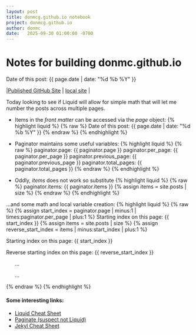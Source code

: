```yaml
---
layout: post
title: donmcg.github.io notebook 
project: donmcg.github.io
author: donmc
date:   2025-09-30 01:00:00 -0700
---
```


# Notes for building donmc.github.io
Date of this post: {{ page.date | date: "%d %b %Y" }}

|[Published GitHub Site](https://donmcg.github.io) | [local site](http://localhost:4000) |


Today looking to see if Liquid will allow for simple math
that will let me number the posts across multiple pages.

- Items in the *front matter* can be accessed via the *page* object:
{% highlight liquid %}
{% raw %}
Date of this post: {{ page.date | date: "%d %b %Y" }}
{% endraw %}
{% endhighlight %}

- Paginator maintains some useful variables:
{% highlight liquid %}
{% raw %}
paginator.page: {{ paginator.page }}
paginator.per_page: {{ paginator.per_page }}
paginator.previous_page: {{ paginator.previous_page }}
paginator.total_pages: {{ paginator.total_pages }}
{% endraw %}
{% endhighlight %}

- Oddly, *items* does not work so substitute 
{% highlight liquid %}
{% raw %}
paginator.items: {{ paginator.items }} <!-- does not work -->
{% assign items = site.posts | size %} <!-- an alternative -->
{% endraw %}
{% endhighlight %}


...and some math and local variable creation:
{% highlight liquid %}
{% raw %}
{% assign start_index = paginator.page | minus:1 | times:paginator.per_page | plus:1 %}
Starting index on this page: {{ start_index }}
{% assign items = site.posts | size %}
{% assign reverse_start_index = items | minus:start_index | plus:1 %}
<p>Starting index on this page: {{ start_index }}</p>
<p>Reverse starting index on this page: {{ reverse_start_index }}</p>

<ol start={{ start_index }}>
...
</ol>

<ol reversed start={{ reverse_start_index }}>
...
</ol>

{% endraw %}
{% endhighlight %}


#### Some interesting links:
- [Liquid Cheat Sheet](https://gist.github.com/JJediny/a466eed62cee30ad45e2)
- [Paginate (suspect not Liquid)](https://shopify.dev/docs/api/liquid/objects/paginate)
- [Jekyl Cheat Sheet](https://devhints.io/jekyll)

